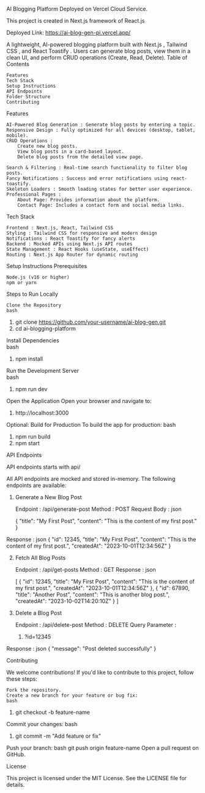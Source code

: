 AI Blogging Platform  Deployed on Vercel Cloud Service.

This project is created in Next.js framework of React.js

Deployed Link: https://ai-blog-gen-pi.vercel.app/

A lightweight, AI-powered blogging platform built with Next.js , Tailwind CSS , and React Toastify . Users can generate blog posts, view them in a clean UI, and perform CRUD operations (Create, Read, Delete). 
Table of Contents 

    Features 
    Tech Stack 
    Setup Instructions 
    API Endpoints 
    Folder Structure 
    Contributing 
     

Features 

    AI-Powered Blog Generation : Generate blog posts by entering a topic.
    Responsive Design : Fully optimized for all devices (desktop, tablet, mobile).
    CRUD Operations :
        Create new blog posts.
        View blog posts in a card-based layout.
        Delete blog posts from the detailed view page.
         
    Search & Filtering : Real-time search functionality to filter blog posts.
    Fancy Notifications : Success and error notifications using react-toastify.
    Skeleton Loaders : Smooth loading states for better user experience.
    Professional Pages :
        About Page: Provides information about the platform.
        Contact Page: Includes a contact form and social media links.
         
     

Tech Stack 

    Frontend : Next.js, React, Tailwind CSS
    Styling : Tailwind CSS for responsive and modern design
    Notifications : React Toastify for fancy alerts
    Backend : Mocked APIs using Next.js API routes
    State Management : React Hooks (useState, useEffect)
    Routing : Next.js App Router for dynamic routing
     

Setup Instructions 
Prerequisites 

    Node.js (v16 or higher)
    npm or yarn
     

Steps to Run Locally 

    Clone the Repository  
    bash
     

 
1. git clone https://github.com/your-username/ai-blog-gen.git
2. cd ai-blogging-platform
 
 

Install Dependencies  
bash
 
 
1. npm install
 
 

Run the Development Server  
bash
 
 
1. npm run dev
 
 

Open the Application 
Open your browser and navigate to: 
 
 
1. http://localhost:3000
 
 

Optional: Build for Production 
To build the app for production: 
bash
 

    
1. npm run build
2. npm start
     
     
     

API Endpoints 

API endpoints starts with api/

All API endpoints are mocked and stored in-memory. The following endpoints are available: 
1. Generate a New Blog Post 

    Endpoint : /api/generate-post
    Method : POST
    Request Body :
    json
     

 
    {
    "title": "My First Post",
    "content": "This is the content of my first post."
    }
 
 
Response :
json
    {
      "id": 12345,
      "title": "My First Post",
      "content": "This is the content of my first post.",
      "createdAt": "2023-10-01T12:34:56Z"
    }
     
     
     

2. Fetch All Blog Posts 

    Endpoint : /api/get-posts
    Method : GET
    Response :
    json
     
    [
      {
        "id": 12345,
        "title": "My First Post",
        "content": "This is the content of my first post.",
        "createdAt": "2023-10-01T12:34:56Z"
      },
      {
        "id": 67890,
        "title": "Another Post",
        "content": "This is another blog post.",
        "createdAt": "2023-10-02T14:20:10Z"
      }
    ]
     
     
     

3. Delete a Blog Post 

    Endpoint : /api/delete-post
    Method : DELETE
    Query Parameter :
    1. ?id=12345
 
 
Response :
json
    {
      "message": "Post deleted successfully"
    }
 

Contributing 

We welcome contributions! If you'd like to contribute to this project, follow these steps: 

    Fork the repository.
    Create a new branch for your feature or bug fix:
    bash
     

 
1. git checkout -b feature-name
 
 
Commit your changes:
bash
 
 
1. git commit -m "Add feature or fix"
 
 
Push your branch:
bash git push origin feature-name
Open a pull request on GitHub.
     

License 

This project is licensed under the MIT License. See the LICENSE  file for details. 
